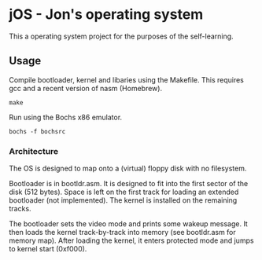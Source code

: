 # jOS - Jon's operating system

This a operating system project for the purposes of the self-learning.

## Usage

Compile bootloader, kernel and libaries using the Makefile. This requires gcc and a recent version of nasm (Homebrew).

```
make
```

Run using the Bochs x86 emulator.

```
bochs -f bochsrc
```

### Architecture

The OS is designed to map onto a (virtual) floppy disk with no filesystem.

Bootloader is in bootldr.asm. It is designed to fit into the first sector of the disk (512 bytes). Space is left on the first track for loading an extended bootloader (not implemented). The kernel is installed on the remaining tracks.

The bootloader sets the video mode and prints some wakeup message. It then loads the kernel track-by-track into memory (see bootldr.asm for memory map).
After loading the kernel, it enters protected mode and jumps to kernel start (0xf000).
